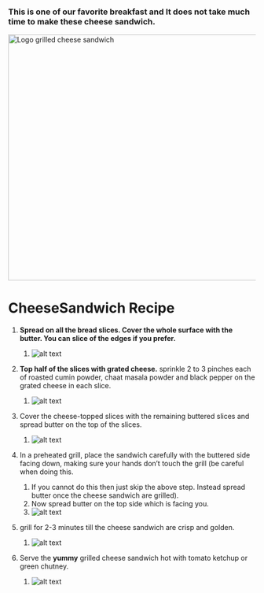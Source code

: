 ### This is one of our favorite breakfast and It does not take much time to make these cheese sandwich.     

<img src="https://www.vegrecipesofindia.com/wp-content/uploads/2014/01/grilled-cheese-sandwich-recipe.jpg" width="700" height="500" alt="Logo grilled cheese sandwich">

# CheeseSandwich Recipe

1. **Spread on all the bread slices. Cover the whole surface with the butter. You can slice of the edges if you prefer.** 
    1. ![alt text](https://www.vegrecipesofindia.com/wp-content/uploads/2014/01/grilled-cheese-sandwich-recipe1.jpg "Logo Step 1")

2. **Top half of the slices with grated cheese.** sprinkle 2 to 3 pinches each of roasted cumin powder, chaat masala powder and black pepper on the grated cheese in each slice.
    1. ![alt text](https://www.vegrecipesofindia.com/wp-content/uploads/2014/01/grilled-cheese-sandwich-recipe2.jpg "Logo Step 2")

3. Cover the cheese-topped slices with the remaining buttered slices and spread butter on the top of the slices.
    1. ![alt text](https://www.vegrecipesofindia.com/wp-content/uploads/2014/01/grilled-cheese-sandwich-recipe3.jpg "Logo Step 3")

4. In a preheated grill, place the sandwich carefully with the buttered side facing down, making sure your hands don’t touch the grill (be careful when doing this. 
    1. If you cannot do this then just skip the above step. Instead spread butter once the cheese sandwich are grilled). 
    2. Now spread butter on the top side which is facing you.
    3. ![alt text](https://www.vegrecipesofindia.com/wp-content/uploads/2014/01/grilled-cheese-sandwich-recipe4.jpg "Logo Step 3")

5. grill for 2-3 minutes till the cheese sandwich are crisp and golden.
    1. ![alt text](https://www.vegrecipesofindia.com/wp-content/uploads/2014/01/grilled-cheese-sandwich-recipe5.jpg "Logo Step 4")

6. Serve the **yummy** grilled cheese sandwich hot with tomato ketchup or green chutney.
    1. ![alt text](https://www.vegrecipesofindia.com/wp-content/uploads/2014/01/grilled-cheese-sandwich.jpg "Logo Step 5")